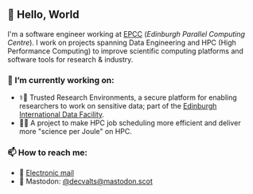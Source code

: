 ## 👋 Hello, World 

I'm a software engineer working at [EPCC](https://epcc.ed.ac.uk) (_Edinburgh Parallel Computing Centre_). I work on projects spanning Data Engineering and HPC (High Performance Computing) to improve scientific computing platforms and software tools for research & industry.

### 🔭 I’m currently working on:
  - ⚕️🏥 Trusted Research Environments, a secure platform for enabling researchers to work on sensitive data; part of the [Edinburgh International Data Facility](https://ddi.ac.uk/about-us/eidf/).
  - 🔌🌳 A project to make HPC job scheduling more efficient and deliver more "science per Joule" on HPC.

### 📫 How to reach me:
  - 📮 [Electronic mail](mailto:dvalts@gmail.com)
  - 🦣 Mastodon: [@decvalts@mastodon.scot](https://mastodon.scot/@decvalts)

